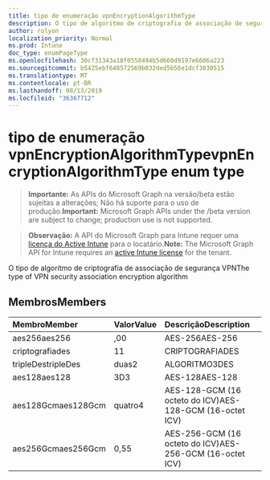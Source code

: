 ```yaml
---
title: tipo de enumeração vpnEncryptionAlgorithmType
description: O tipo de algoritmo de criptografia de associação de segurança VPN
author: rolyon
localization_priority: Normal
ms.prod: Intune
doc_type: enumPageType
ms.openlocfilehash: 30cf31343a18f0558494b5d660d9197e6606a223
ms.sourcegitcommit: b5425ebf648572569b032ded5b56e1dcf3830515
ms.translationtype: MT
ms.contentlocale: pt-BR
ms.lasthandoff: 08/13/2019
ms.locfileid: "36367712"
---
```

# <a name="vpnencryptionalgorithmtype-enum-type"></a><span data-ttu-id="81447-103">tipo de enumeração vpnEncryptionAlgorithmType</span><span class="sxs-lookup"><span data-stu-id="81447-103">vpnEncryptionAlgorithmType enum type</span></span>

> <span data-ttu-id="81447-104">**Importante:** As APIs do Microsoft Graph na versão/beta estão sujeitas a alterações; Não há suporte para o uso de produção.</span><span class="sxs-lookup"><span data-stu-id="81447-104">**Important:** Microsoft Graph APIs under the /beta version are subject to change; production use is not supported.</span></span>

> <span data-ttu-id="81447-105">**Observação:** A API do Microsoft Graph para Intune requer uma [licença do Active Intune](https://go.microsoft.com/fwlink/?linkid=839381) para o locatário.</span><span class="sxs-lookup"><span data-stu-id="81447-105">**Note:** The Microsoft Graph API for Intune requires an [active Intune license](https://go.microsoft.com/fwlink/?linkid=839381) for the tenant.</span></span>

<span data-ttu-id="81447-106">O tipo de algoritmo de criptografia de associação de segurança VPN</span><span class="sxs-lookup"><span data-stu-id="81447-106">The type of VPN security association encryption algorithm</span></span>

## <a name="members"></a><span data-ttu-id="81447-107">Membros</span><span class="sxs-lookup"><span data-stu-id="81447-107">Members</span></span>
|<span data-ttu-id="81447-108">Membro</span><span class="sxs-lookup"><span data-stu-id="81447-108">Member</span></span>|<span data-ttu-id="81447-109">Valor</span><span class="sxs-lookup"><span data-stu-id="81447-109">Value</span></span>|<span data-ttu-id="81447-110">Descrição</span><span class="sxs-lookup"><span data-stu-id="81447-110">Description</span></span>|
|:---|:---|:---|
|<span data-ttu-id="81447-111">aes256</span><span class="sxs-lookup"><span data-stu-id="81447-111">aes256</span></span>|<span data-ttu-id="81447-112">,0</span><span class="sxs-lookup"><span data-stu-id="81447-112">0</span></span>|<span data-ttu-id="81447-113">AES-256</span><span class="sxs-lookup"><span data-stu-id="81447-113">AES-256</span></span>|
|<span data-ttu-id="81447-114">criptografia</span><span class="sxs-lookup"><span data-stu-id="81447-114">des</span></span>|<span data-ttu-id="81447-115">1</span><span class="sxs-lookup"><span data-stu-id="81447-115">1</span></span>|<span data-ttu-id="81447-116">CRIPTOGRAFIA</span><span class="sxs-lookup"><span data-stu-id="81447-116">DES</span></span>|
|<span data-ttu-id="81447-117">tripleDes</span><span class="sxs-lookup"><span data-stu-id="81447-117">tripleDes</span></span>|<span data-ttu-id="81447-118">duas</span><span class="sxs-lookup"><span data-stu-id="81447-118">2</span></span>|<span data-ttu-id="81447-119">ALGORITMO</span><span class="sxs-lookup"><span data-stu-id="81447-119">3DES</span></span>|
|<span data-ttu-id="81447-120">aes128</span><span class="sxs-lookup"><span data-stu-id="81447-120">aes128</span></span>|<span data-ttu-id="81447-121">3D</span><span class="sxs-lookup"><span data-stu-id="81447-121">3</span></span>|<span data-ttu-id="81447-122">AES-128</span><span class="sxs-lookup"><span data-stu-id="81447-122">AES-128</span></span>|
|<span data-ttu-id="81447-123">aes128Gcm</span><span class="sxs-lookup"><span data-stu-id="81447-123">aes128Gcm</span></span>|<span data-ttu-id="81447-124">quatro</span><span class="sxs-lookup"><span data-stu-id="81447-124">4</span></span>|<span data-ttu-id="81447-125">AES-128-GCM (16 octeto do ICV)</span><span class="sxs-lookup"><span data-stu-id="81447-125">AES-128-GCM (16-octet ICV)</span></span>|
|<span data-ttu-id="81447-126">aes256Gcm</span><span class="sxs-lookup"><span data-stu-id="81447-126">aes256Gcm</span></span>|<span data-ttu-id="81447-127">0,5</span><span class="sxs-lookup"><span data-stu-id="81447-127">5</span></span>|<span data-ttu-id="81447-128">AES-256-GCM (16 octeto do ICV)</span><span class="sxs-lookup"><span data-stu-id="81447-128">AES-256-GCM (16-octet ICV)</span></span>|



